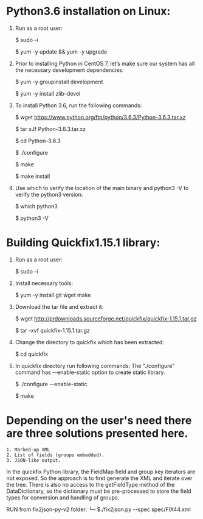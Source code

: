 # Python3.6 installation on Linux:

1. Run as a root user:
    
    $ sudo -i

    $ yum -y update && yum -y upgrade


2. Prior to installing Python in CentOS 7, let’s make sure our system has all the necessary development dependencies:
    
    $ yum -y groupinstall development

    $ yum -y install zlib-devel


3. To install Python 3.6, run the following commands:
    
    $ wget https://www.python.org/ftp/python/3.6.3/Python-3.6.3.tar.xz

    $ tar xJf Python-3.6.3.tar.xz

    $ cd Python-3.6.3

    $ ./configure

    $ make

    $ make install


4. Use which to verify the location of the main binary and python3 -V to verify the python3 version:
    
    $ which python3

    $ python3 -V



# Building Quickfix1.15.1 library:

1. Run as a root user:
    
    $ sudo -i


2. Install necessary tools:
    
    $ yum -y install git wget make


3. Download the tar file and extract it:
    
    $ wget http://prdownloads.sourceforge.net/quickfix/quickfix-1.15.1.tar.gz

    $ tar -xvf quickfix-1.15.1.tar.gz


4. Change the directory to quickfix which has been extracted:
    
    $ cd quickfix

5. In quickfix directory run following commands:
   The "./configure" command has --enable-static option to create static library.

    $ ./configure --enable-static

    $ make








# Depending on the user's need there are three solutions presented here.

    1. Marked-up XML
    2. List of fields (groups embedded).
    3. JSON-like output.

In the quickfix Python library, the FieldMap field and group key iterators are not exposed. So the approach is to first generate the XML and iterate over the tree. There is also no access to the getFieldType method of the DataDictionary, so the dictionary must be pre-processed to store the field types for conversion and handling of groups.

RUN from fix2json-py-v2 folder:
╰─ $./fix2json.py --spec spec/FIX44.xml
